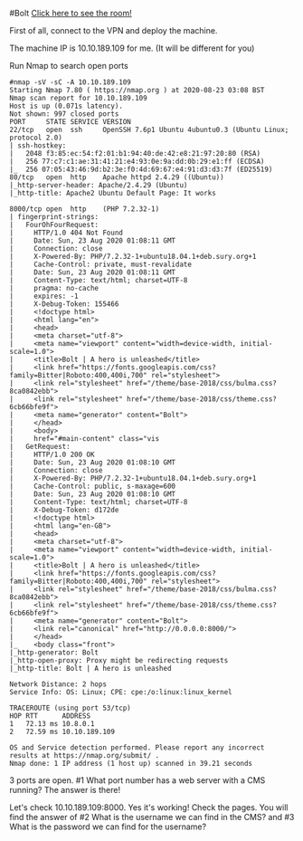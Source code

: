 #Bolt
<a href="https://tryhackme.com/room/bolt">Click here to see the room!</a>

First of all, connect to the VPN and deploy the machine.

The machine IP is 10.10.189.109 for me. (It will be different for you)

Run Nmap to search open ports
```
#nmap -sV -sC -A 10.10.189.109
Starting Nmap 7.80 ( https://nmap.org ) at 2020-08-23 03:08 BST
Nmap scan report for 10.10.189.109
Host is up (0.071s latency).
Not shown: 997 closed ports
PORT     STATE SERVICE VERSION
22/tcp   open  ssh     OpenSSH 7.6p1 Ubuntu 4ubuntu0.3 (Ubuntu Linux; protocol 2.0)
| ssh-hostkey: 
|   2048 f3:85:ec:54:f2:01:b1:94:40:de:42:e8:21:97:20:80 (RSA)
|   256 77:c7:c1:ae:31:41:21:e4:93:0e:9a:dd:0b:29:e1:ff (ECDSA)
|_  256 07:05:43:46:9d:b2:3e:f0:4d:69:67:e4:91:d3:d3:7f (ED25519)
80/tcp   open  http    Apache httpd 2.4.29 ((Ubuntu))
|_http-server-header: Apache/2.4.29 (Ubuntu)
|_http-title: Apache2 Ubuntu Default Page: It works

8000/tcp open  http    (PHP 7.2.32-1)
| fingerprint-strings: 
|   FourOhFourRequest: 
|     HTTP/1.0 404 Not Found
|     Date: Sun, 23 Aug 2020 01:08:11 GMT
|     Connection: close
|     X-Powered-By: PHP/7.2.32-1+ubuntu18.04.1+deb.sury.org+1
|     Cache-Control: private, must-revalidate
|     Date: Sun, 23 Aug 2020 01:08:11 GMT
|     Content-Type: text/html; charset=UTF-8
|     pragma: no-cache
|     expires: -1
|     X-Debug-Token: 155466
|     <!doctype html>
|     <html lang="en">
|     <head>
|     <meta charset="utf-8">
|     <meta name="viewport" content="width=device-width, initial-scale=1.0">
|     <title>Bolt | A hero is unleashed</title>
|     <link href="https://fonts.googleapis.com/css?family=Bitter|Roboto:400,400i,700" rel="stylesheet">
|     <link rel="stylesheet" href="/theme/base-2018/css/bulma.css?8ca0842ebb">
|     <link rel="stylesheet" href="/theme/base-2018/css/theme.css?6cb66bfe9f">
|     <meta name="generator" content="Bolt">
|     </head>
|     <body>
|     href="#main-content" class="vis
|   GetRequest: 
|     HTTP/1.0 200 OK
|     Date: Sun, 23 Aug 2020 01:08:10 GMT
|     Connection: close
|     X-Powered-By: PHP/7.2.32-1+ubuntu18.04.1+deb.sury.org+1
|     Cache-Control: public, s-maxage=600
|     Date: Sun, 23 Aug 2020 01:08:10 GMT
|     Content-Type: text/html; charset=UTF-8
|     X-Debug-Token: d172de
|     <!doctype html>
|     <html lang="en-GB">
|     <head>
|     <meta charset="utf-8">
|     <meta name="viewport" content="width=device-width, initial-scale=1.0">
|     <title>Bolt | A hero is unleashed</title>
|     <link href="https://fonts.googleapis.com/css?family=Bitter|Roboto:400,400i,700" rel="stylesheet">
|     <link rel="stylesheet" href="/theme/base-2018/css/bulma.css?8ca0842ebb">
|     <link rel="stylesheet" href="/theme/base-2018/css/theme.css?6cb66bfe9f">
|     <meta name="generator" content="Bolt">
|     <link rel="canonical" href="http://0.0.0.0:8000/">
|     </head>
|_    <body class="front">
|_http-generator: Bolt
|_http-open-proxy: Proxy might be redirecting requests
|_http-title: Bolt | A hero is unleashed

Network Distance: 2 hops
Service Info: OS: Linux; CPE: cpe:/o:linux:linux_kernel

TRACEROUTE (using port 53/tcp)
HOP RTT      ADDRESS
1   72.13 ms 10.8.0.1
2   72.59 ms 10.10.189.109

OS and Service detection performed. Please report any incorrect results at https://nmap.org/submit/ .
Nmap done: 1 IP address (1 host up) scanned in 39.21 seconds
```
3 ports are open.
#1 	What port number has a web server with a CMS running? The answer is there!

Let's check 10.10.189.109:8000. Yes it's working! Check the pages. You will find the answer of #2 What is the username we can find in the CMS? and 
#3 What is the password we can find for the username?

